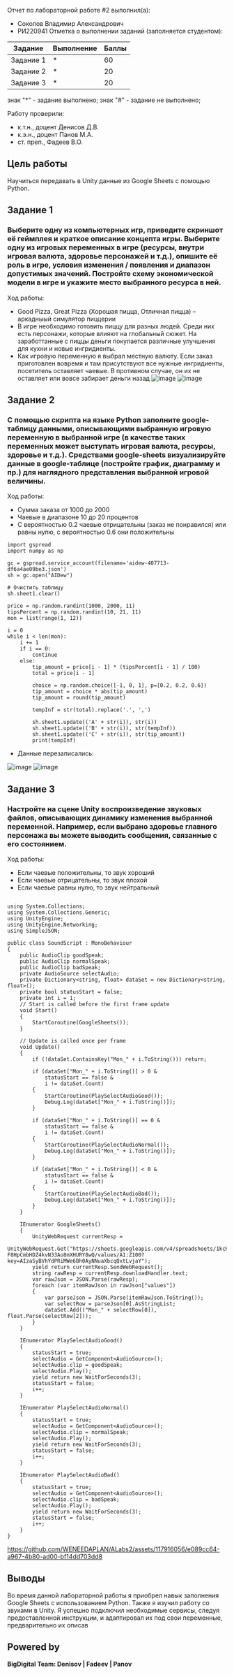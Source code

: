 Отчет по лабораторной работе #2 выполнил(а):
- Соколов Владимир Александрович
- РИ220941
Отметка о выполнении заданий (заполняется студентом):

| Задание | Выполнение | Баллы |
| ------ | ------ | ------ |
| Задание 1 | * | 60 |
| Задание 2 | * | 20 |
| Задание 3 | * | 20 |

знак "*" - задание выполнено; знак "#" - задание не выполнено;

Работу проверили:
- к.т.н., доцент Денисов Д.В.
- к.э.н., доцент Панов М.А.
- ст. преп., Фадеев В.О.

## Цель работы
Научиться передавать в Unity данные из Google Sheets с помощью Python.

## Задание 1
### Выберите одну из компьютерных игр, приведите скриншот её геймплея и краткое описание концепта игры. Выберите одну из игровых переменных в игре (ресурсы, внутри игровая валюта, здоровье персонажей и т.д.), опишите её роль в игре, условия изменения / появления и диапазон допустимых значений. Постройте схему экономической модели в игре и укажите место выбранного ресурса в ней.

Ход работы:
- Good Pizza, Great Pizza (Хорошая пицца, Отличная пицца) – аркадныый симулятор пиццерии
- В игре необходимо готовить пиццу для разных людей. Среди них есть персонажи, которые влияют на глобальный сюжет. На заработтанные с пиццы деньги покупается различные улучшения для кухни и новые ингридиенты.
- Как игровую переменную я выбрал местную валюту. Если заказ приготовлен вовремя и там присутствуют все нужные ингридиенты, посетитель оставляет чаевые. В противном случае, он их не оставляет или вовсе забирает деньги назад
![image](https://github.com/WENEEDAPLAN/ALabs2/assets/117916056/b41a26c8-e449-4c04-9080-fa594c7e20d7)
![image](https://github.com/WENEEDAPLAN/ALabs2/assets/117916056/a20d20eb-1bdb-4d67-ba65-0a7c0c6a022a)

## Задание 2
### С помощью скрипта на языке Python заполните google-таблицу данными, описывающими выбранную игровую переменную в выбранной игре (в качестве таких переменных может выступать игровая валюта, ресурсы, здоровье и т.д.). Средствами google-sheets визуализируйте данные в google-таблице (постройте график, диаграмму и пр.) для наглядного представления выбранной игровой величины.

Ход работы:
- Сумма заказа от 1000 до 2000
- Чаевые в диапазоне 10 до 20 процентов
- С вероятностью 0.2 чаевые отрицательны (заказ не понравился) или равны нулю, с вероятностью 0.6 они положительны

```
import gspread
import numpy as np

gc = gspread.service_account(filename='aidew-407713-df6a4ae09be3.json')
sh = gc.open("AIDew")

# Очистить таблицу
sh.sheet1.clear()

price = np.random.randint(1000, 2000, 11)
tipsPercent = np.random.randint(10, 21, 11)
mon = list(range(1, 12))

i = 0
while i < len(mon):
    i += 1
    if i == 0:
        continue
    else:
        tip_amount = price[i - 1] * (tipsPercent[i - 1] / 100)
        total = price[i - 1] 

        choice = np.random.choice([-1, 0, 1], p=[0.2, 0.2, 0.6]) 
        tip_amount = choice * abs(tip_amount)
        tip_amount = round(tip_amount)  

        tempInf = str(total).replace('.', ',')
        
        sh.sheet1.update(('A' + str(i)), str(i))
        sh.sheet1.update(('B' + str(i)), str(tempInf))
        sh.sheet1.update(('C' + str(i)), str(tip_amount))
        print(tempInf)

```

- Данные перезаписались:

![image](https://github.com/WENEEDAPLAN/ALabs2/assets/117916056/5b704a1d-3677-4445-ac74-864f75f905e1)
![image](https://github.com/WENEEDAPLAN/ALabs2/assets/117916056/14efc8ac-dcb6-47db-a538-1cf645947c21)


## Задание 3
### Настройте на сцене Unity воспроизведение звуковых файлов, описывающих динамику изменения выбранной переменной. Например, если выбрано здоровье главного персонажа вы можете выводить сообщения, связанные с его состоянием.
Ход работы:
- Если чаевые положительны, то звук хороший
- Если чаевые отрицательны, то звук плохой
- Если чаевые равны нулю, то звук нейтральный
  
```

using System.Collections;
using System.Collections.Generic;
using UnityEngine;
using UnityEngine.Networking;
using SimpleJSON;

public class SoundScript : MonoBehaviour
{
    public AudioClip goodSpeak;
    public AudioClip normalSpeak;
    public AudioClip badSpeak;
    private AudioSource selectAudio;
    private Dictionary<string, float> dataSet = new Dictionary<string, float>();
    private bool statusStart = false;
    private int i = 1;
    // Start is called before the first frame update
    void Start()
    {
        StartCoroutine(GoogleSheets());
    }

    // Update is called once per frame
    void Update()
    {
        if (!dataSet.ContainsKey("Mon_" + i.ToString())) return;

        if (dataSet["Mon_" + i.ToString()] > 0 &
            statusStart == false &
            i != dataSet.Count)
        {
            StartCoroutine(PlaySelectAudioGood());
            Debug.Log(dataSet["Mon_" + i.ToString()]);
        }

        if (dataSet["Mon_" + i.ToString()] == 0 &
            statusStart == false &
            i != dataSet.Count)
        {
            StartCoroutine(PlaySelectAudioNormal());
            Debug.Log(dataSet["Mon_" + i.ToString()]);
        }

        if (dataSet["Mon_" + i.ToString()] < 0 &
            statusStart == false &
            i != dataSet.Count)
        {
            StartCoroutine(PlaySelectAudioBad());
            Debug.Log(dataSet["Mon_" + i.ToString()]);
        }
    }

    IEnumerator GoogleSheets()
    {
        UnityWebRequest currentResp =
            UnityWebRequest.Get("https://sheets.googleapis.com/v4/spreadsheets/1kcRVGb_vZ2B16U-F8HpCmbHDZ4kvN33Ao8mXHURY8wQ/values/A1:Z100?key=AIzaSyBVhYdPRiMWe6Bh0AyNNuaXbcqQxtLvjaY");
        yield return currentResp.SendWebRequest();
        string rawResp = currentResp.downloadHandler.text;
        var rawJson = JSON.Parse(rawResp);
        foreach (var itemRawJson in rawJson["values"])
        {
            var parseJson = JSON.Parse(itemRawJson.ToString());
            var selectRow = parseJson[0].AsStringList;
            dataSet.Add(("Mon_" + selectRow[0]), float.Parse(selectRow[2]));
        }
    }

    IEnumerator PlaySelectAudioGood()
    {
        statusStart = true;
        selectAudio = GetComponent<AudioSource>();
        selectAudio.clip = goodSpeak;
        selectAudio.Play();
        yield return new WaitForSeconds(3);
        statusStart = false;
        i++;
    }

    IEnumerator PlaySelectAudioNormal()
    {
        statusStart = true;
        selectAudio = GetComponent<AudioSource>();
        selectAudio.clip = normalSpeak;
        selectAudio.Play();
        yield return new WaitForSeconds(3);
        statusStart = false;
        i++;
    }

    IEnumerator PlaySelectAudioBad()
    {
        statusStart = true;
        selectAudio = GetComponent<AudioSource>();
        selectAudio.clip = badSpeak;
        selectAudio.Play();
        yield return new WaitForSeconds(3);
        statusStart = false;
        i++;
    }
}

```

https://github.com/WENEEDAPLAN/ALabs2/assets/117916056/e089cc64-a967-4b80-ad00-bf14dd703dd8


## Выводы
Во время данной лабораторной работы я приобрел навык заполнения Google Sheets с использованием Python. Также я изучил работу со звуками в Unity. Я успешно подключил необходимые сервисы, следуя предоставленной инструкции, и адаптировал их под свои переменные, предварительно их описав

## Powered by
**BigDigital Team: Denisov | Fadeev | Panov**
